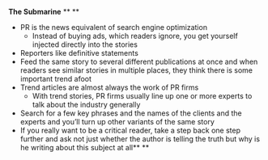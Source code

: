 **The Submarine**
**
**
- PR is the news equivalent of search engine optimization
	- Instead of buying ads, which readers ignore, you get yourself injected directly into the stories
- Reporters like definitive statements
- Feed the same story to several different publications at once and when readers see similar stories in multiple places, they think there is some important trend afoot
- Trend articles are almost always the work of PR firms
	- With trend stories, PR firms usually line up one or more experts to talk about the industry generally
- Search for a few key phrases and the names of the clients and the experts and you’ll turn up other variants of the same story
- If you really want to be a critical reader, take a step back one step further and ask not just whether the author is telling the truth but why is he writing about this subject at all**
**

